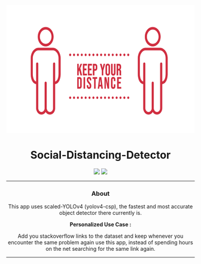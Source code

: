 <div align="center">
  <img src = "https://github.com/kshitijraghav/Social-Distancing-Detector/blob/main/physical-distancing.png">
  <h1>Social-Distancing-Detector</h1>
  <img src ="https://aleen42.github.io/badges/src/visual_studio_code.svg">
  <img src ="https://aleen42.github.io/badges/src/github.svg">
</div>
<div align="center">
<hr/>
<h3>About</h3>
<p>
This app uses scaled-YOLOv4 (yolov4-csp), the fastest and most accurate object detector there currently is.

<b>Personalized Use Case :</b>

Add you stackoverflow links to the dataset and keep whenever you encounter the same problem again use this app, instead of spending hours on the net searching for the same link again.
</p>

<hr/>
